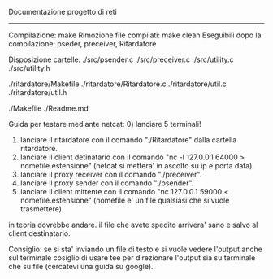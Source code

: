 Documentazione progetto di reti
*******************************

Compilazione: make 
Rimozione file compilati: make clean
Eseguibili dopo la compilazione: pseder, preceiver, Ritardatore

Disposizione cartelle:
  ./src/psender.c
  ./src/preceiver.c
  ./src/utility.c
  ./src/utility.h

  ./ritardatore/Makefile
  ./ritardatore/Ritardatore.c
  ./ritardatore/util.c
  ./ritardatore/util.h

  ./Makefile
  ./Readme.md


Guida per testare mediante netcat:
0)  lanciare 5 terminali!
1)  lanciare il ritardatore con il comando "./Ritardatore" dalla cartella ritardatore.
2)  lanciare il client detinatario con il comando "nc -l 127.0.0.1 64000 > nomefile.estensione"  (netcat si mettera' in ascolto su ip e porta data).
3)  lanciare il proxy receiver con il comando "./preceiver".
4)  lanciare il proxy sender con il comando "./psender".
5)  lanciare il client mittente con il comando "nc 127.0.0.1 59000 < nomefile.estensione" (nomefile e' un file qualsiasi che si vuole trasmettere).

  in teoria dovrebbe andare. il file che avete spedito arrivera' sano e salvo al client destinatario.


Consiglio:
  se si sta' inviando un file di testo e si vuole vedere l'output anche sul terminale 
  cosiglio di usare tee per direzionare l'output sia su terminale che su file (cercatevi una guida su google).

